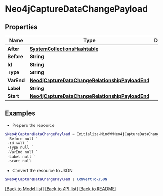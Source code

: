 # Neo4jCaptureDataChangePayload
## Properties

Name | Type | Description | Notes
------------ | ------------- | ------------- | -------------
**After** | [**SystemCollectionsHashtable**](.md) |  | 
**Before** | **String** |  | 
**Id** | **String** |  | 
**Type** | **String** |  | 
**VarEnd** | [**Neo4jCaptureDataChangeRelationshipPayloadEnd**](Neo4jCaptureDataChangeRelationshipPayloadEnd.md) |  | 
**Label** | **String** |  | 
**Start** | [**Neo4jCaptureDataChangeRelationshipPayloadEnd**](Neo4jCaptureDataChangeRelationshipPayloadEnd.md) |  | 

## Examples

- Prepare the resource
```powershell
$Neo4jCaptureDataChangePayload = Initialize-MindWMNeo4jCaptureDataChangePayload  -After null `
 -Before null `
 -Id null `
 -Type null `
 -VarEnd null `
 -Label null `
 -Start null
```

- Convert the resource to JSON
```powershell
$Neo4jCaptureDataChangePayload | ConvertTo-JSON
```

[[Back to Model list]](../README.md#documentation-for-models) [[Back to API list]](../README.md#documentation-for-api-endpoints) [[Back to README]](../README.md)

